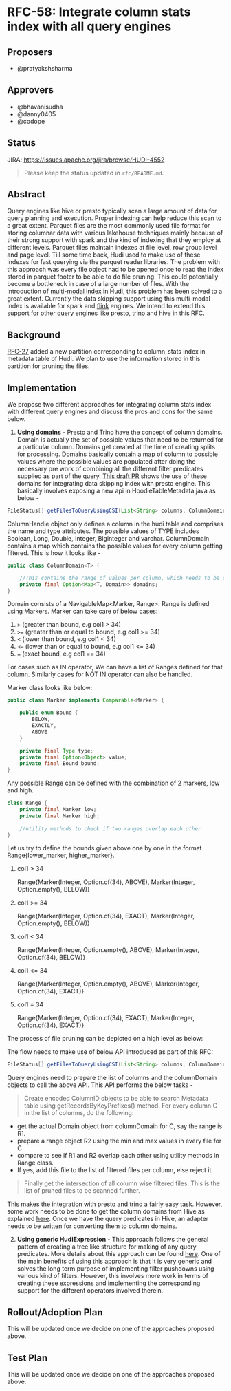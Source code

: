 <!--
  Licensed to the Apache Software Foundation (ASF) under one or more
  contributor license agreements.  See the NOTICE file distributed with
  this work for additional information regarding copyright ownership.
  The ASF licenses this file to You under the Apache License, Version 2.0
  (the "License"); you may not use this file except in compliance with
  the License.  You may obtain a copy of the License at

       http://www.apache.org/licenses/LICENSE-2.0

  Unless required by applicable law or agreed to in writing, software
  distributed under the License is distributed on an "AS IS" BASIS,
  WITHOUT WARRANTIES OR CONDITIONS OF ANY KIND, either express or implied.
  See the License for the specific language governing permissions and
  limitations under the License.
-->
# RFC-58: Integrate column stats index with all query engines



## Proposers

- @pratyakshsharma

## Approvers
- @bhavanisudha
- @danny0405
- @codope

## Status

JIRA: https://issues.apache.org/jira/browse/HUDI-4552

> Please keep the status updated in `rfc/README.md`.

## Abstract

Query engines like hive or presto typically scan a large amount of data for query planning and execution. Proper indexing can help reduce this scan to a great extent. Parquet files are the most commonly used file format for storing columnar data with various lakehouse techniques mainly because of their strong support with spark and
the kind of indexing that they employ at different levels. Parquet files maintain indexes at file level, row group level and page level. Till some time back, Hudi used to make use of these indexes for fast querying via the parquet reader libraries. The problem with this approach was every file object had to be opened once to read the index stored in parquet footer to be able to do file pruning. This could potentially become a bottleneck in case of a large number of
files. With the introduction of [multi-modal index](https://www.onehouse.ai/blog/introducing-multi-modal-index-for-the-lakehouse-in-apache-hudi) in Hudi, this problem has been solved to a great extent. Currently the data skipping support using this multi-modal index is available for spark and [flink](https://issues.apache.org/jira/browse/HUDI-4353) engines. We intend to extend this support for other query engines like presto, trino and hive in this RFC. 

## Background
[RFC-27](https://github.com/apache/hudi/blob/master/rfc/rfc-27/rfc-27.md) added a new partition corresponding to column_stats index in metadata table of Hudi. We plan to use the information stored in this partition for pruning the files. 

## Implementation

We propose two different approaches for integrating column stats index with different query engines and discuss the pros and cons for the same below.
1. **Using domains** - Presto and Trino have the concept of column domains. Domain is actually the set of possible values that need to be returned for a particular column. Domains get created at the time of creating splits for processing. Domains basically contain a map of column to possible values where the possible values are populated after doing the necessary pre work of combining all the different filter predicates supplied as part of the query. [This draft PR](https://github.com/apache/hudi/pull/6087) shows the use of these domains for integrating data skipping index with presto engine. 
This basically involves exposing a new api in HoodieTableMetadata.java as below - 

```java
FileStatus[] getFilesToQueryUsingCSI(List<String> columns, ColumnDomain<ColumnHandle> columnDomain) throws IOException;
```

ColumnHandle object only defines a column in the hudi table and comprises the name and type attributes. The possible values of TYPE includes Boolean, Long, Double, Integer, Biginteger and varchar.
ColumnDomain contains a map which contains the possible values for every column getting filtered. This is how it looks like - 

```java
public class ColumnDomain<T> {

    //This contains the range of values per column, which needs to be checked for overlap against the file stats for that particular column
    private final Option<Map<T, Domain>> domains;
}
```

Domain consists of a NavigableMap<Marker, Range>. Range is defined using Markers. Marker can take care of below cases: 

1. `>` (greater than bound, e.g col1 > 34)
2. `>=` (greater than or equal to bound, e.g col1 >= 34)
3. `<` (lower than bound, e.g col1 < 34)
4. `<=` (lower than or equal to bound, e.g col1 <= 34)
5. `=` (exact bound, e.g col1 == 34)

For cases such as IN operator, We can have a list of Ranges defined for that column. Similarly cases for NOT IN operator can also be handled.

Marker class looks like below: 

```java
public class Marker implements Comparable<Marker> {

    public enum Bound {
        BELOW,
        EXACTLY,
        ABOVE
    }

    private final Type type;
    private final Option<Object> value;
    private final Bound bound;
}
```

Any possible Range can be defined with the combination of 2 markers, low and high.

```java
class Range {
    private final Marker low;
    private final Marker high;
    
    //utility methods to check if two ranges overlap each other
}
```

Let us try to define the bounds given above one by one in the format Range{lower_marker, higher_marker}.
1. col1 > 34 

    Range{Marker(Integer, Option.of(34), ABOVE), Marker(Integer, Option.empty(), BELOW)}

2. col1 >= 34
   
    Range{Marker(Integer, Option.of(34), EXACT), Marker(Integer, Option.empty(), BELOW)}

3. col1 < 34
   
    Range{Marker(Integer, Option.empty(), ABOVE), Marker(Integer, Option.of(34), BELOW)}

4. col1 <= 34
   
    Range{Marker(Integer, Option.empty(), ABOVE), Marker(Integer, Option.of(34), EXACT)}

5. col1 = 34
   
    Range{Marker(Integer, Option.of(34), EXACT), Marker(Integer, Option.of(34), EXACT)}


The process of file pruning can be depicted on a high level as below:

The flow needs to make use of below API introduced as part of this RFC:
```java
FileStatus[] getFilesToQueryUsingCSI(List<String> columns, ColumnDomain<ColumnHandle> columnDomain) throws IOException;
```

Query engines need to prepare the list of columns and the columnDomain objects to call the above API. This API performs the below tasks - 
> Create encoded ColumnID objects to be able to search Metadata table using getRecordsByKeyPrefixes() method. 
> For every column C in the list of columns, do the following:
- get the actual Domain object from columnDomain for C, say the range is R1.
- prepare a range object R2 using the min and max values in every file for C
- compare to see if R1 and R2 overlap each other using utility methods in Range class.
- If yes, add this file to the list of filtered files per column, else reject it.

> Finally get the intersection of all column wise filtered files. This is the list of pruned files to be scanned further.


This makes the integration with presto and trino a fairly easy task. However, some work needs to be done to get the column domains from Hive as explained [here](https://cwiki.apache.org/confluence/display/HUDI/RFC-27+Data+skipping+index+to+improve+query+performance#RFC27Dataskippingindextoimprovequeryperformance-Hive). Once we have the query predicates in Hive, an adapter needs to be written for converting them to column domains. 

2. **Using generic HudiExpression** - This approach follows the general pattern of creating a tree like structure for making of any query predicates. More details about this approach can be found [here](https://cwiki.apache.org/confluence/display/HUDI/RFC-27+Data+skipping+index+to+improve+query+performance#RFC27Dataskippingindextoimprovequeryperformance-HowtoapplyquerypredicatesinHudi?).
One of the main benefits of using this approach is that it is very generic and solves the long term purpose of implementing filter pushdowns using various kind of filters. However, this involves more work in terms of creating these expressions and implementing the corresponding support for the different operators involved therein. 

## Rollout/Adoption Plan

This will be updated once we decide on one of the approaches proposed above. 

## Test Plan

This will be updated once we decide on one of the approaches proposed above. 